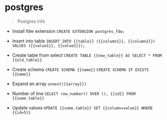 # postgres

> Postgres info

- Install fdw extension
`CREATE EXTENSION postgres_fdw;`

- Insert into table
`INSERT INTO {{table}} ({{column1}}, {{column2}}) VALUES ({{value1}}, {{value2}});`

- Create table from select
`CREATE TABLE {{new_table}} AS SELECT * FROM {{old_table}}`

- Create schema
`CREATE SCHEMA {{name}}`
`CREATE SCHEMA IF EXISTS {{name}}`

- Expand an array
`unnest({{array}})`

- Number of line
`SELECT row_number() OVER (), {{id}} FROM {{some.table}}`

- Update values
`UPDATE {{some.table}} SET {{column=value}} WHERE {{id=5}}`
